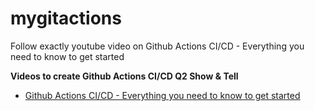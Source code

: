 # mygitactions
Follow exactly youtube video on Github Actions CI/CD - Everything you need to know to get started


**Videos to create Github Actions CI/CD Q2 Show & Tell**
 
- [Github Actions CI/CD - Everything you need to know to get started](https://www.youtube.com/watch?v=mFFXuXjVgkU)
